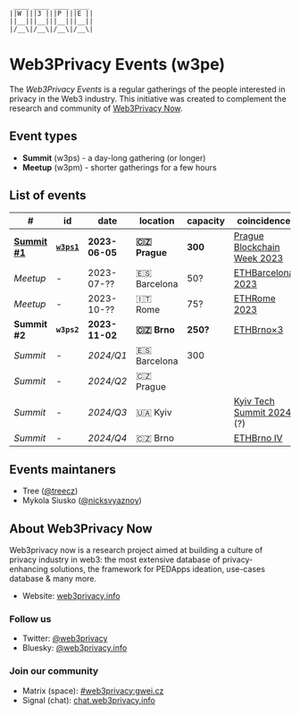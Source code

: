 ```
 ____ ____ ____ ____ 
||W |||3 |||P |||E ||
||__|||__|||__|||__||
|/__\|/__\|/__\|/__\|
```


# Web3Privacy Events (w3pe)

The *Web3Privacy Events* is a regular gatherings of the people interested in privacy in the Web3 industry.
This initiative was created to complement the research and community of [Web3Privacy Now](https://web3privacy.info).

## Event types
* **Summit** (w3ps) - a day-long gathering (or longer)
* **Meetup** (w3pm) - shorter gatherings for a few hours

## List of events

| # | id | date | location | capacity | coincidence |
| --- | --- | --- | --- | --- | --- |
| **[Summit #1](https://prague.web3privacy.info/)** | **[`w3ps1`](https://github.com/web3privacy/w3ps1)** | **2023-06-05** | **🇨🇿 Prague** | **300** | [Prague Blockchain Week 2023](https://prgblockweek.com/) | 
| *Meetup* | - | 2023-07-?? | 🇪🇸 Barcelona | 50? | [ETHBarcelona 2023](https://ethbarcelona.com/) |
| *Meetup* | - | 2023-10-?? | 🇮🇹 Rome | 75? | [ETHRome 2023](https://ethrome.org/) |
| **Summit #2** | **`w3ps2`** | **2023-11-02** | **🇨🇿 Brno** | **250?** | [ETHBrno×3](https://ethbrno.cz/) |
| *Summit* | - | *2024/Q1* | 🇪🇸 Barcelona | 300 ||
| *Summit* | - | *2024/Q2* | 🇨🇿 Prague ||| [Prague Blockchain Week 2024](https://prgblockweek.com/) |
| *Summit* | - | *2024/Q3* | 🇺🇦 Kyiv || [Kyiv Tech Summit 2024](https://www.kyivtechsummit.com/) (?) |
| *Summit* | - | *2024/Q4* | 🇨🇿 Brno || [ETHBrno IV](https://ethbrno.cz/) |

## Events maintaners

- Tree ([@treecz](https://twitter.com/treecz))
- Mykola Siusko ([@nicksvyaznoy](https://twitter.com/nicksvyaznoy))

## About Web3Privacy Now

Web3privacy now is a research project aimed at building a culture of privacy industry in web3: the most extensive database of privacy-enhancing solutions, the framework for PEDApps ideation, use-cases database & many more.
- Website: [web3privacy.info](http://web3privacy.info/)

### Follow us
- Twitter: [@web3privacy](http://twitter.com/web3privacy)
- Bluesky: [@web3privacy.info](https://staging.bsky.app/profile/web3privacy.info)

### Join our community
- Matrix (space): [#web3privacy:gwei.cz](https://matrix.to/#/#web3privacy:gwei.cz)
- Signal (chat): [chat.web3privacy.info](https://chat.web3privacy.info/)
